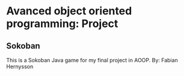 # Avanced object oriented programming: Project
## Sokoban
This is a Sokoban Java game for my final project in AOOP.
By: Fabian Hernysson